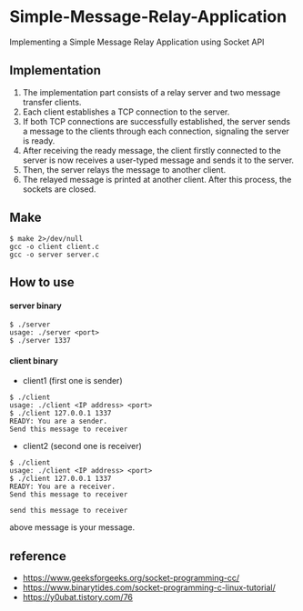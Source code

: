 # Simple-Message-Relay-Application
 Implementing a Simple Message Relay Application using Socket API

## Implementation

1. The implementation part consists of a relay server and two message transfer clients.
2. Each client establishes a TCP connection to the server.
3. If both TCP connections are successfully established, the server sends a message to the clients through each connection, signaling the server is ready.
4. After receiving the ready message, the client firstly connected to the server is now receives a user-typed message and sends it to the server.
5. Then, the server relays the message to another client.
6. The relayed message is printed at another client. After this process, the sockets are closed.

## Make
```shell
$ make 2>/dev/null
gcc -o client client.c
gcc -o server server.c
```

## How to use

#### server binary

```shell
$ ./server
usage: ./server <port>
$ ./server 1337
```

#### client binary
* client1 (first one is sender)
```shell
$ ./client
usage: ./client <IP address> <port>
$ ./client 127.0.0.1 1337
READY: You are a sender.
Send this message to receiver
```

* client2 (second one is receiver)
```shell
$ ./client
usage: ./client <IP address> <port>
$ ./client 127.0.0.1 1337
READY: You are a receiver.
Send this message to receiver
```

```
send this message to receiver
```

above message is your message.

## reference 

* https://www.geeksforgeeks.org/socket-programming-cc/
* https://www.binarytides.com/socket-programming-c-linux-tutorial/
* https://y0ubat.tistory.com/76
